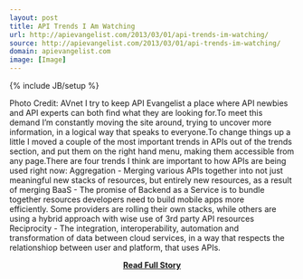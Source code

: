 ```yaml
---
layout: post
title: API Trends I Am Watching
url: http://apievangelist.com/2013/03/01/api-trends-im-watching/
source: http://apievangelist.com/2013/03/01/api-trends-im-watching/
domain: apievangelist.com
image: [Image]
---
```

{% include JB/setup %}<p>Photo Credit: AVnet I try to keep API Evangelist a place where API newbies and API experts can both find what they are looking for.To meet this demand I’m constantly moving the site around, trying to uncover more information, in a logical way that speaks to everyone.To change things up a little I moved a couple of the most important trends in APIs out of the trends section, and put them on the right hand menu, making them accessible from any page.There are four trends I think are important to how APIs are being used right now: Aggregation - Merging various APIs together into not just meaningful new stacks of resources, but entirely new resources, as a result of merging BaaS - The promise of Backend as a Service is to bundle together resources developers need to build mobile apps more efficiently. Some providers are rolling their own stacks, while others are using a hybrid approach with wise use of 3rd party API resources Reciprocity - The integration, interoperability, automation and transformation of data between cloud services, in a way that respects the relationshiop between user and platform, that uses APIs.</p>
<center><p><a href="http://apievangelist.com/2013/03/01/api-trends-im-watching/" style='padding:25px; font-sze:18px; font-weight: bold;'>Read Full Story</a></p></center>
